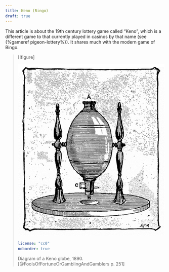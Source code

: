 ```yaml
---
title: Keno (Bingo)
draft: true
---
```


This article is about the 19th century lottery game called “Keno”, which is a
different game to that currently played in casinos by that name (see {%gameref
pigeon-lottery%}). It shares much with the modern game of Bingo.

> [!figure]
>
> ![](keno_globe.png)
>
> ```yaml
> license: "cc0"
> noborder: true
> ```
>
> Diagram of a Keno globe, 1890.[@FoolsOfFortuneOrGamblingAndGamblers p. 251]
